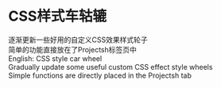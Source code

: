 # CSS样式车轱辘
逐渐更新一些好用的自定义CSS效果样式轮子
<br>
简单的功能直接放在了Projectsh标签页中
<br>
English:
CSS style car wheel
<br>
Gradually update some useful custom CSS effect style wheels
<br>
Simple functions are directly placed in the Projectsh tab 


